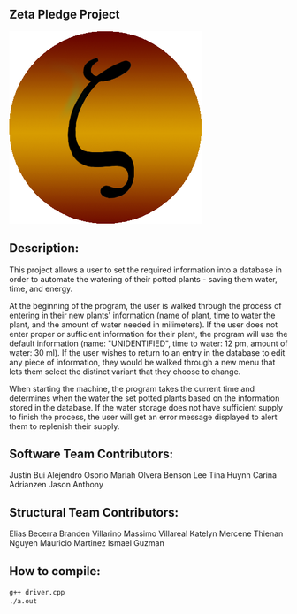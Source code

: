 ## Zeta Pledge Project

<img src="Theta_Tau_Zeta_Pledge_Class.png" alt="My cool logo"/>

## Description:

This project allows a user to set the required information into a database in order to automate the watering of their potted plants - saving them water, time, and energy.

At the beginning of the program, the user is walked through the process of entering in their new plants' information (name of plant, time to water the plant, and the amount of water needed in milimeters). If the user does not enter proper or sufficient information for their plant, the program will use the default information (name: "UNIDENTIFIED", time to water: 12 pm, amount of water: 30 ml). If the user wishes to return to an entry in the database to edit any piece of information, they would be walked through a new menu that lets them select the distinct variant that they choose to change.

When starting the machine, the program takes the current time and determines when the water the set potted plants based on the information stored in the database. If the water storage does not have sufficient supply to finish the process, the user will get an error message displayed to alert them to replenish their supply.

## Software Team Contributors:

Justin Bui
Alejendro Osorio
Mariah Olvera
Benson Lee
Tina Huynh
Carina Adrianzen
Jason Anthony

## Structural Team Contributors:

Elias Becerra
Branden Villarino
Massimo Villareal
Katelyn Mercene
Thienan Nguyen
Mauricio Martinez
Ismael Guzman

## How to compile:

    g++ driver.cpp
    ./a.out

